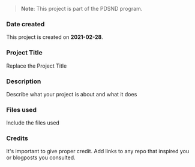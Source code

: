 >**Note**: This project is part of the PDSND program.

### Date created
This project is created on **2021-02-28**.

### Project Title
Replace the Project Title

### Description
Describe what your project is about and what it does

### Files used
Include the files used

### Credits
It's important to give proper credit. Add links to any repo that inspired you or blogposts you consulted.
